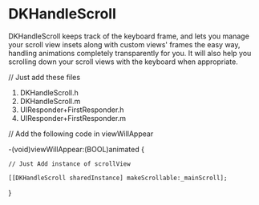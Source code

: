 # DKHandleScroll
DKHandleScroll keeps track of the keyboard frame, and lets you manage your scroll view insets along with custom views' frames the easy way, handling animations completely transparently for you. It will also help you scrolling down your scroll views with the keyboard when appropriate.

// Just add these files
1. DKHandleScroll.h
2. DKHandleScroll.m
3. UIResponder+FirstResponder.h
4. UIResponder+FirstResponder.m


// Add the following code in viewWillAppear

-(void)viewWillAppear:(BOOL)animated
{

    // Just Add instance of scrollView
    
    [[DKHandleScroll sharedInstance] makeScrollable:_mainScroll];


    
}
